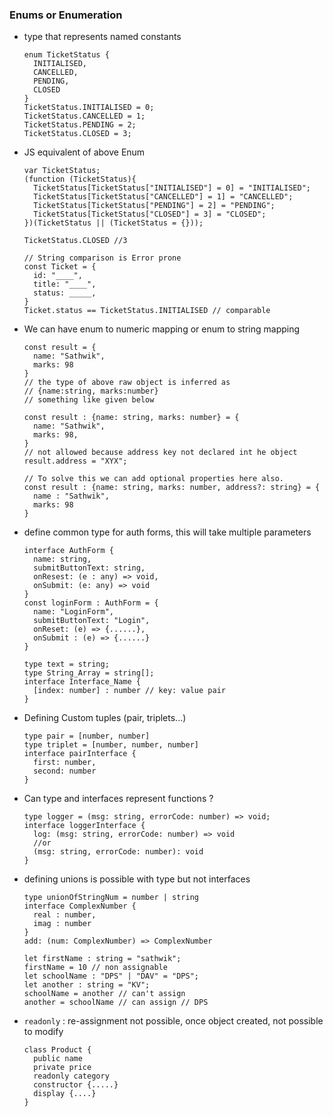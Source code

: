 ### Enums or Enumeration
- type that represents named constants

  ```
  enum TicketStatus {
    INITIALISED,
    CANCELLED,
    PENDING,
    CLOSED 
  }
  TicketStatus.INITIALISED = 0;
  TicketStatus.CANCELLED = 1;
  TicketStatus.PENDING = 2;
  TicketStatus.CLOSED = 3;
  ```
- JS equivalent of above Enum
  ```
  var TicketStatus;
  (function (TicketStatus){
    TicketStatus[TicketStatus["INITIALISED"] = 0] = "INITIALISED";
    TicketStatus[TicketStatus["CANCELLED"] = 1] = "CANCELLED";
    TicketStatus[TicketStatus["PENDING"] = 2] = "PENDING";
    TicketStatus[TicketStatus["CLOSED"] = 3] = "CLOSED";
  })(TicketStatus || (TicketStatus = {}));

  TicketStatus.CLOSED //3

  // String comparison is Error prone
  const Ticket = {
    id: "____",
    title: "____",
    status: _____,
  }
  Ticket.status == TicketStatus.INITIALISED // comparable
  ```
- We can have enum to numeric mapping or enum to string mapping
  ```
  const result = {
    name: "Sathwik",
    marks: 98
  }
  // the type of above raw object is inferred as
  // {name:string, marks:number}
  // something like given below
  
  const result : {name: string, marks: number} = {
    name: "Sathwik",
    marks: 98,
  }
  // not allowed because address key not declared int he object
  result.address = "XYX";

  // To solve this we can add optional properties here also.
  const result : {name: string, marks: number, address?: string} = {
    name : "Sathwik",
    marks: 98
  }
  ```
- define common type for auth forms, this will take multiple parameters
  ```
  interface AuthForm {
    name: string,
    submitButtonText: string,
    onResest: (e : any) => void,
    onSubmit: (e: any) => void
  }
  const loginForm : AuthForm = {
    name: "LoginForm",
    submitButtonText: "Login",
    onReset: (e) => {......},
    onSubmit : (e) => {......}
  }
  ```


  ```
  type text = string;
  type String_Array = string[];
  interface Interface_Name {
    [index: number] : number // key: value pair
  }
  ```

- Defining Custom tuples (pair, triplets...)
  ```
  type pair = [number, number]
  type triplet = [number, number, number]
  interface pairInterface {
    first: number,
    second: number
  }
  ```
- Can type and interfaces represent functions ?
  ```
  type logger = (msg: string, errorCode: number) => void;
  interface loggerInterface {
    log: (msg: string, errorCode: number) => void
    //or
    (msg: string, errorCode: number): void
  }
  ```
- defining unions is possible with type but not interfaces
  ```
  type unionOfStringNum = number | string
  interface ComplexNumber {
    real : number,
    imag : number
  }
  add: (num: ComplexNumber) => ComplexNumber
  ```

  ```
  let firstName : string = "sathwik";
  firstName = 10 // non assignable
  let schoolName : "DPS" | "DAV" = "DPS";
  let another : string = "KV";
  schoolName = another // can't assign
  another = schoolName // can assign // DPS
  ```

- `readonly` : re-assignment not possible, once object created, not possible to modify
  ```
  class Product {
    public name
    private price
    readonly category
    constructor {.....}
    display {....}
  }
  ```
